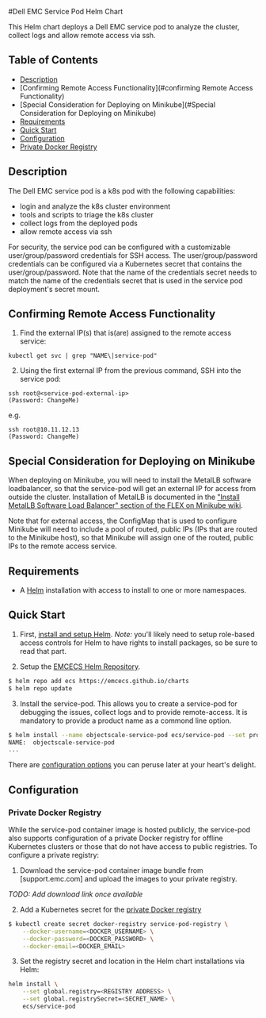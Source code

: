 #Dell EMC Service Pod Helm Chart

This Helm chart deploys a Dell EMC service pod to analyze the cluster, collect logs and allow remote access via ssh. 

## Table of Contents

* [Description](#description)
* [Confirming Remote Access Functionality](#confirming Remote Access Functionality)
* [Special Consideration for Deploying on Minikube](#Special Consideration for Deploying on Minikube)
* [Requirements](#requirements)
* [Quick Start](#quick-start)
* [Configuration](#configuration)
* [Private Docker Registry](#private-docker-registry)

## Description

The Dell EMC service pod is a k8s pod with the following capabilities:
- login and analyze the k8s cluster environment
- tools and scripts to triage the k8s cluster 
- collect logs from the deployed pods
- allow remote access via ssh

For security, the service pod can be configured with a customizable user/group/password credentials for SSH access. The user/group/password credentials can be configured via a Kubernetes secret that contains the user/group/password. Note that the name of the credentials secret needs to match the name of the credentials secret that is used in the service pod deployment's secret mount.

## Confirming Remote Access Functionality
1. Find the external IP(s) that is(are) assigned to the remote access service:
```
kubectl get svc | grep "NAME\|service-pod"
```
2. Using the first external IP from the previous command, SSH into the service pod:
```
ssh root@<service-pod-external-ip>
(Password: ChangeMe)
```
e.g.
```
ssh root@10.11.12.13
(Password: ChangeMe)
```

## Special Consideration for Deploying on Minikube
When deploying on Minikube, you will need to install the MetalLB software loadbalancer, so that the service-pod will get an external IP for access from outside the cluster. Installation of MetalLB is documented in the ["Install MetalLB Software Load Balancer" section of the FLEX on Minikube wiki](https://asdwiki.isus.emc.com:8443/display/ECS/How+to+deploy+ECS+Flex+on+Minikube#HowtodeployECSFlexonMinikube-OPTIONAL:InstallMetalLBSoftwareLoadBalancer).

Note that for external access, the ConfigMap that is used to configure Minikube will need to include a pool of routed, public IPs (IPs that are routed to the Minikube host), so that Minikube will assign one of the routed, public IPs to the remote access service.


## Requirements

* A [Helm](https://helm.sh) installation with access to install to one or more namespaces.

## Quick Start

1. First, [install and setup Helm](https://docs.helm.sh/using_helm/#quickstart).  *_Note:_* you'll likely need to setup role-based access controls for Helm to have rights to install packages, so be sure to read that part.

2. Setup the [EMCECS Helm Repository](https://github.com/EMCECS/charts).

```bash
$ helm repo add ecs https://emcecs.github.io/charts
$ helm repo update
```

3. Install the service-pod. This allows you to create a service-pod for debugging the issues, collect logs and to provide remote-access. It is mandatory to provide a product name as a commond line option. 
```bash
$ helm install --name objectscale-service-pod ecs/service-pod --set product=objectscale
NAME:  objectscale-service-pod
...
```

There are [configuration options](#configuration) you can peruse later at your heart's delight.

## Configuration

### Private Docker Registry

While the service-pod container image is hosted publicly, the service-pod also supports configuration of a private Docker registry for offline Kubernetes clusters or those that do not have access to public registries. To configure a private registry:

1. Download the service-pod container image bundle from [support.emc.com] and upload the images to your private registry.

_*TODO: Add download link once available*_

2. Add a Kubernetes secret for the [private Docker registry](https://kubernetes.io/docs/concepts/containers/images/#specifying-imagepullsecrets-on-a-pod)

```bash
$ kubectl create secret docker-registry service-pod-registry \
    --docker-username=<DOCKER_USERNAME> \
    --docker-password=<DOCKER_PASSWORD> \
    --docker-email=<DOCKER_EMAIL>
```

3. Set the registry secret and location in the Helm chart installations  via Helm:

```bash
helm install \
    --set global.registry=<REGISTRY ADDRESS> \
    --set global.registrySecret=<SECRET_NAME> \
    ecs/service-pod
```
